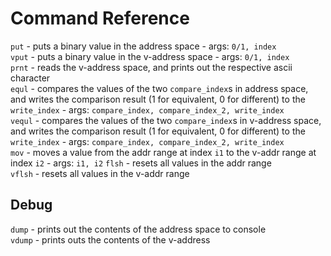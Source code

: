 # Command Reference
`put` - puts a binary value in the address space - args: `0/1, index`  
`vput` - puts a binary value in the v-address space - args: `0/1, index`  
`prnt` - reads the v-address space, and prints out the respective ascii character  
`equl` - compares the values of the two `compare_index`s in address space, and writes the comparison result (1 for equivalent, 0 for different) to the `write_index` - args: `compare_index, compare_index_2, write_index`  
`vequl` - compares the values of the two `compare_index`s in v-address space, and writes the comparison result (1 for equivalent, 0 for different) to the `write_index` - args: `compare_index, compare_index_2, write_index`  
`mov` - moves a value from the addr range at index `i1` to the v-addr range at index `i2` - args: `i1, i2`
`flsh` - resets all values in the addr range  
`vflsh` - resets all values in the v-addr range  

## Debug
`dump` - prints out the contents of the address space to console  
`vdump` - prints outs the contents of the v-address
